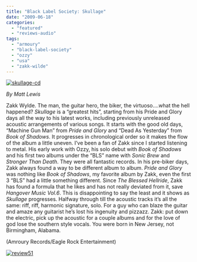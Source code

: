 ```yaml
---
title: "Black Label Society: Skullage"
date: "2009-06-18"
categories: 
  - "featured"
  - "reviews-audio"
tags: 
  - "armoury"
  - "black-label-society"
  - "ozzy"
  - "usa"
  - "zakk-wilde"
---
```


[![skullage-cd](http://www.hellbound.ca/wp-content/uploads/2009/06/skullage-cd.jpg "skullage-cd")](http://www.hellbound.ca/wp-content/uploads/2009/06/skullage-cd.jpg)

_By Matt Lewis_

Zakk Wylde. The man, the guitar hero, the biker, the virtuoso….what the hell happened? _Skullage_ is a “greatest hits”, starting from his Pride and Glory days all the way to his latest works, including previously unreleased acoustic arrangements of various songs. It starts with the good old days, “Machine Gun Man” from _Pride and Glory_ and “Dead As Yesterday” from _Book of Shadows_. It progresses in chronological order so it makes the flow of the album a little uneven. I’ve been a fan of Zakk since I started listening to metal. His early work with Ozzy, his solo debut with _Book of Shadows_ and his first two albums under the “BLS” name with _Sonic Brew_ and _Stronger Than Death_. They were all fantastic records. In his pre-biker days, Zakk always found a way to be different album to album. _Pride and Glory_ was nothing like _Book of Shadows_, my favorite album by Zakk, even the first 3 “BLS” had a little something different. Since _The Blessed Hellride_, Zakk has found a formula that he likes and has not really deviated from it, save _Hangover Music Vol.6_. This is disappointing to say the least and it shows as _Skullage_ progresses. Halfway through till the acoustic tracks it’s all the same: riff, riff, harmonic signature, solo. For a guy who can blaze the guitar and amaze any guitarist he’s lost his ingenuity and pizzazz. Zakk: put down the electric, pick up the acoustic for a couple albums and for the love of god lose the southern style vocals. You were born in New Jersey, not Birmingham, Alabama.

(Amroury Records/Eagle Rock Entertainment)

[![review51](http://www.hellbound.ca/wp-content/uploads/2009/06/review51.png "review51")](http://www.hellbound.ca/wp-content/uploads/2009/06/review51.png)
